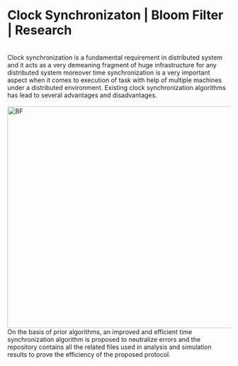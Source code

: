 # Clock Synchronizaton | Bloom Filter | Research
<br/>
Clock synchronization is a fundamental requirement in distributed system and it acts as a very demeaning fragment of huge infrastructure for any distributed system moreover time synchronization is a very important aspect when it comes to execution of task with help of multiple machines under a distributed environment. Existing clock synchronization algorithms has lead to several advantages and disadvantages.
<br/>
<br/>
<img src="https://github.com/rupeshkmr/college_work/blob/master/clock_sync_ds/Group%201.jpg" width="1000px" height="500px" align="center" alt="BF">
<br/>
On the basis of prior algorithms, an improved and efficient time synchronization algorithm is proposed to neutralize errors and the repository contains all the related files used in analysis and simulation results to prove the efficiency of the proposed protocol.
